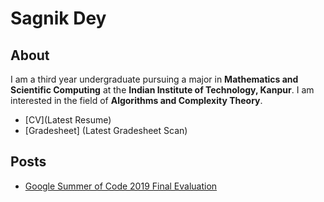 # Sagnik Dey
## About
I am a third year undergraduate pursuing a major in **Mathematics and Scientific Computing** at the **Indian Institute of Technology, Kanpur**. I am interested in the field of **Algorithms and Complexity Theory**.
* [CV](Latest Resume)
* [Gradesheet] (Latest Gradesheet Scan)
## Posts
* [Google Summer of Code 2019 Final Evaluation](GSoC)

